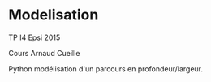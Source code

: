 # Modelisation
TP I4 Epsi 2015

Cours Arnaud Cueille

Python modélisation d'un parcours en profondeur/largeur.
